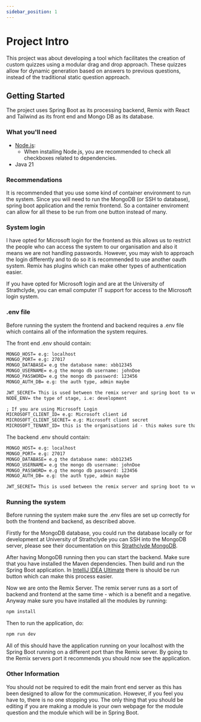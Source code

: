 ```yaml
---
sidebar_position: 1
---
```


# Project Intro

This project was about developing a tool which facilitates the creation of custom quizzes using a modular drag and drop approach. These quizzes allow for dynamic generation based on answers to previous questions, instead of the traditional static question approach.


## Getting Started

The project uses Spring Boot as its processing backend, Remix with React and Tailwind as its front end and Mongo DB as its database.



### What you'll need

- [Node.js](https://nodejs.org/en/download/):
  - When installing Node.js, you are recommended to check all checkboxes related to dependencies.
- Java 21

### Recommendations
It is recommended that you use some kind of container environment to run the system. Since you will need to run the MongoDB (or SSH to database), spring boot application and the remix frontend. So a container enviroment can allow for all these to be run from one button instead of many.

### System login
I have opted for Microsoft login for the frontend as this allows us to restrict the people who can access the system to our organisation and also it means we are not handling passwords. However, you may wish to approach the login differently and to do so it is recommended to use another oauth system. Remix has plugins which can make other types of authentication easier.

If you have opted for Microsoft login and are at the University of Strathclyde, you can email computer IT support for access to the Microsoft login system.

### .env file
Before running the system the frontend and backend requires a .env file which contains all of the information the system requires. 

The front end .env should contain:
```txt
MONGO_HOST= e.g: localhost
MONGO_PORT= e.g: 27017
MONGO_DATABASE= e.g the database name: xbb12345
MONGO_USERNAME= e.g the mongo db username: johnDoe
MONGO_PASSWORD= e.g the mongo db password: 123456
MONGO_AUTH_DB= e.g: the auth type, admin maybe

JWT_SECRET= This is used between the remix server and spring boot to verify each other. It must be the same in both the envs!
NODE_ENV= the type of stage, i.e: development

; If you are using Microsoft Login
MICROSOFT_CLIENT_ID= e.g: Microsoft client id
MICROSOFT_CLIENT_SECRET= e.g: Microsoft client secret
MICROSOFT_TENANT_ID= this is the organisations id - this makes sure that only members of the paricular organisation can login
```

The backend .env should contain:
```txt
MONGO_HOST= e.g: localhost
MONGO_PORT= e.g: 27017
MONGO_DATABASE= e.g the database name: xbb12345
MONGO_USERNAME= e.g the mongo db username: johnDoe
MONGO_PASSWORD= e.g the mongo db password: 123456
MONGO_AUTH_DB= e.g: the auth type, admin maybe

JWT_SECRET= This is used between the remix server and spring boot to verify each other. It must be the same in both the envs!
```

### Running the system
Before running the system make sure the .env files are set up correctly for both the frontend and backend, as described above.

Firstly for the MongoDB database, you could run the database locally or for development at University of Strathclyde you can SSH into the MongoDB server, please see their documentation on this [Strathclyde MongoDB](https://docs.cis.strath.ac.uk/devweb/mongodb/).

After having MongoDB running then you can start the backend. Make sure that you have installed the Maven dependencies. Then build and run the Spring Boot application. In [IntelliJ IDEA Ultimate](https://www.jetbrains.com/idea/download/) there is should be run button which can make this process easier.

Now we are onto the Remix Server. The remix server runs as a sort of backend and frontend at the same time - which is a benefit and a negative. Anyway make sure you have installed all the modules by running:
```bash
npm install
```

Then to run the application, do:
```bash
npm run dev
```

All of this should have the application running on your localhost with the Spring Boot running on a different port than the Remix server. By going to the Remix servers port it recommends you should now see the application.

### Other Information
You should not be required to edit the main front end server as this has been designed to allow for the communication. However, if you feel you have to, there is no one stopping you. The only thing that you should be editing if you are making a module is your own webpage for the module question and the module which will be in Spring Boot.
